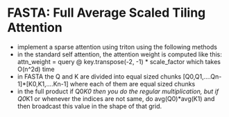 # FASTA: Full Average Scaled Tiling Attention
- implement a sparse attention using triton using the following methods
- in the standard self attention, the attention weight is computed like this: attn_weight = query @ key.transpose(-2, -1) * scale_factor which takes O(n^2d) time
- in FASTA the Q and K are divided into equal sized chunks [Q0,Q1,....Qn-1]*[K0,K1,....Kn-1] where each of them are equal sized chunks
- in the full product if Q0*K0 then you do the regular multiplication, but if Q0*K1 or whenever the indices are not same, do avg(Q0)*avg(K1) and then broadcast this value in the shape of that grid.
